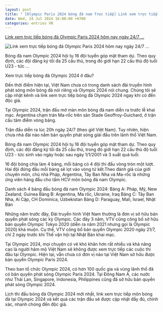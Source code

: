 ```yaml
---
layout: post
title: " [Olympic Paris 2024 bóng đá nam Trực tiếp] Link xem trực tiếp bóng đá Olympic Paris 2024 hôm nay ngày 24/7 ..."
date: Wed, 24 Jul 2024 16:00:00 +0700
categories: entries VN
---
```

[Link xem trực tiếp bóng đá Olympic Paris 2024 hôm nay ngày 24/7 ...](https://suckhoedoisong.vn/link-xem-truc-tiep-bong-da-paris-olympic-2024-hom-nay-ngay-24-7-ngay-25-7-169240724175606192.htm)

![Link xem trực tiếp bóng đá Olympic Paris 2024 hôm nay ngày 24/7 ...](https://suckhoedoisong.qltns.mediacdn.vn/zoom/600_315/324455921873985536/2024/7/24/link-xem-bong-da-olympic-2024-hom-nay-172181806875050966418-0-20-401-662-crop-1721818561350821195140.jpg)

Bóng đá nam Olympic 2024 hội tụ 16 đội tuyển góp mặt tham dự. Theo quy định, các đội đăng ký tối đa 25 cầu thủ, trong đó giới hạn 22 cầu thủ độ tuổi U23 - tức ...

Xem trực tiếp bóng đá Olympic 2024 ở đâu?

Đến thời điểm hiện tại, Việt Nam chưa có trong danh sách đài truyền hình phát sóng môn bóng đá nói riêng và Olympic 2024 nói chung. Chúng tôi sẽ cập nhật kênh và link xem trực tiếp bóng đá Olympic 2024 ngay khi có đến độc giả.

Tại Olympic 2024, trận đấu mở màn môn bóng đá nam diễn ra trước lễ khai mạc. Argentina chạm trán Ma-rốc trên sân Stade Geoffroy-Guichard, ở trận cầu tâm điểm vòng bảng.

Trận đấu diễn ra lúc 20h ngày 24/7 (theo giờ Việt Nam). Tuy nhiên, hiện chưa nhà đài nào nắm bản quyền phát sóng giải đấu trên lãnh thổ Việt Nam.

Bóng đá nam Olympic 2024 hội tụ 16 đội tuyển góp mặt tham dự. Theo quy định, các đội đăng ký tối đa 25 cầu thủ, trong đó giới hạn 22 cầu thủ độ tuổi U23 - tức sinh vào ngày hoặc sau ngày 1/1/2001 và 3 suất quá tuổi.

16 đội bóng chia làm 4 bảng, mỗi bảng có 4 đội thi đấu vòng tròn một lượt. Hai đội đứng đầu mỗi bảng sẽ lọt vào vòng tứ kết.Theo đánh giá của giới chuyên môn, chủ nhà Pháp, Argentina, Tây Ban Nha và Ma-rốc là những ứng viên hàng đầu cho tấm HCV môn bóng đá nam Olympic.

Danh sách 4 bảng đấu bóng đá nam Olympic 2024: Bảng A: Pháp, Mỹ, New Zealand, Guinea Bảng B: Argentina, Ma rốc, Ukraine, Iraq Bảng C: Tây Ban Nha, Ai Cập, CH Dominica, Uzbekistan Bảng D: Paraguay, Mali, Israel, Nhật Bản

Những năm trước đây, Đài truyền hình Việt Nam thường là đơn vị sở hữu bản quyền phát sóng các kỳ Olympic. Các đây 3 năm, VTV cũng công bố sở hữu bản quyền Olympic Tokyo 2020 (diễn ra năm 2021 nhưng gọi là Olympic 2020) khá muộn. Cụ thể, VTV công bố bản quyền Olympic 2020 ngày 21/7, chỉ 2 ngày trước khi Thế vận hội tại Nhật Bản khai mạc.

Tại Olympic 2024, mọi chuyện có vẻ khó khăn hơn rất nhiều và khả năng cao là người hâm mộ Việt Nam sẽ không được xem trực tiếp các cuộc thi đấu tại Olympic. Hiện tại, vẫn chưa có đơn vị nào tại Việt Nam sở hữu được bản quyền Olympic Paris 2024.

Theo ban tổ chức Olympic 2024, có hơn 100 quốc gia và vùng lãnh thổ đã có bản quyền phát sóng Olympic Paris 2024. Tại Đông Nam Á, các nước như Thái Lan, Singapore, Indonesia, Philippines cũng đã sở hữu bản quyền phát sóng Olympic 2024.

Lịch thi đấu bóng đá Olympic 2024 mới nhất, link xem trực tiếp môn bóng đá tại Olympic 2024 và kết quả các trận đấu sẽ được cập nhật đầy đủ, chính xác, nhanh chóng đến độc giả.

